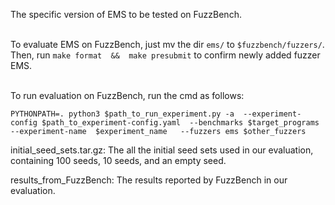 The specific version of EMS to be tested on FuzzBench. 

<br>To evaluate EMS on FuzzBench, just mv the dir ```ems/``` to ```$fuzzbench/fuzzers/```.  
Then, run ```make format  &&  make presubmit``` to confirm newly added fuzzer EMS. 

<br>To run evaluation on FuzzBench, run the cmd as follows: 

``` PYTHONPATH=. python3 $path_to_run_experiment.py -a  --experiment-config $path_to_experiment-config.yaml  --benchmarks $target_programs   --experiment-name  $experiment_name   --fuzzers ems $other_fuzzers ```


initial_seed_sets.tar.gz: The all the initial seed sets used in our evaluation, containing 100 seeds, 10 seeds, and an empty seed. 

results_from_FuzzBench: The results reported by FuzzBench in our evaluation. 
